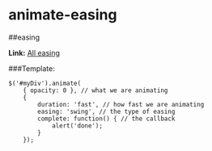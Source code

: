 # animate-easing
##easing

**Link:**    [All easing](http://easings.net/zh-cn#)

###Template:
```
$('#myDiv').animate(
    { opacity: 0 }, // what we are animating
    {
        duration: 'fast', // how fast we are animating
        easing: 'swing', // the type of easing
        complete: function() { // the callback
            alert('done');
        }
    });
```
